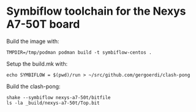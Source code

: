 # Symbiflow toolchain for the Nexys A7-50T board

Build the image with:

```
TMPDIR=/tmp/podman podman build -t symbiflow-centos .
```

Setup the build.mk with:

```
echo SYMBIFLOW = $(pwd)/run > ~/src/github.com/gergoerdi/clash-pong
```

Build the clash-pong:

```
shake --symbiflow nexys-a7-50t/bitfile
ls -la _build/nexys-a7-50t/Top.bit
```
